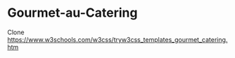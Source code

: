 # Gourmet-au-Catering
Clone https://www.w3schools.com/w3css/tryw3css_templates_gourmet_catering.htm
